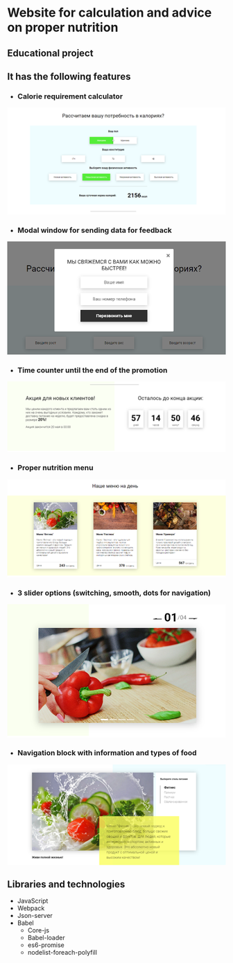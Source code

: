 # Website for calculation and advice on proper nutrition
## Educational project
## It has the following features

 - ### Calorie requirement calculator
 ![Текст с описанием картинки](/img/preview-readme/calc.png)

 - ### Modal window for sending data for feedback
 ![Текст с описанием картинки](/img/preview-readme/modal.png)

 - ### Time counter until the end of the promotion
 ![Текст с описанием картинки](/img/preview-readme/timer.png)

 - ### Proper nutrition menu
 ![Текст с описанием картинки](/img/preview-readme/menu.png)

 - ### 3 slider options (switching, smooth, dots for navigation)
 ![Текст с описанием картинки](/img/preview-readme/slider.png)

 - ### Navigation block with information and types of food
 ![Текст с описанием картинки](/img/preview-readme/menu-up.png)

## Libraries and technologies
 - JavaScript 
 - Webpack
 - Json-server
 - Babel 
   - Core-js
   - Babel-loader
   - es6-promise
   - nodelist-foreach-polyfill
